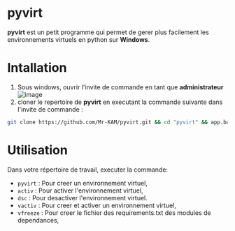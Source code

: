 # pyvirt

**pyvirt** est un petit programme qui permet de gerer plus facilement les environnements virtuels en python sur **Windows**.

# Intallation

1. Sous windows, ouvrir l'invite de commande en tant que **administrateur**
![image](https://user-images.githubusercontent.com/67423679/191192653-26d3975a-63fb-41ad-b64e-45f7269342c5.png)
1. cloner le repertoire de **pyvirt** en executant la commande suivante dans l'invite de commande :

```bash
git clone https://github.com/Mr-KAM/pyvirt.git && cd "pyvirt" && app.bat
```

# Utilisation
Dans votre répertoire de travail, executer la commande:

- `pyvirt` : Pour creer un environnement virtuel,
- `activ` : Pour activer l'environnement virtuel,
- `dsc` : Pour desactiver l'environnement virtuel.
- `vactiv` : Pour creer et activer un environnement virtuel,
- `vfreeze` : Pour creer le fichier des requirements.txt des modules de dependances,
